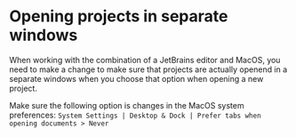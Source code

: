 # Opening projects in separate windows

When working with the combination of a JetBrains editor and MacOS, you need to make a change
to make sure that projects are actually openend in a separate windows when you choose that
option when opening a new project.

Make sure the following option is changes in the MacOS system preferences:
`System Settings | Desktop & Dock | Prefer tabs when opening documents > Never`
